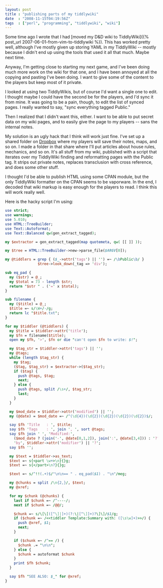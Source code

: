 ```yaml
---
layout: post
title : "publishing parts of my tiddlywiki"
date  : "2008-11-15T04:19:56Z"
tags  : ["perl", "programming", "tiddlywiki", "wiki"]
---
```

Some time ago I wrote that I had [moved my D&D wiki to
TiddlyWiki]({% post_url 2007-06-01-from-vim-to-tiddlywiki %}).  This has worked pretty
well, although I've mostly given up storing YAML in my TiddlyWiki -- mostly
because I didn't end up using the tools that used it all that much.  Maybe next
time.

Anyway, I'm getting close to starting my next game, and I've been doing much
more work on the wiki for that one, and I have been annoyed at all the copying
and pasting I've been doing.  I want to give some of the content to the players
but keep most of it private.

I looked at using two TiddlyWikis, but of course I'd want a single one to edit.
I thought maybe I could have the second be for the players, and I'd sync it
from mine.  It was going to be a pain, though, to edit the list of synced
pages.  I really wanted to say, "sync everything tagged Public."

Then I realized that I didn't want this, either.  I want to be able to put
secret data on my wiki pages, and to easily give the page to my players -- sans
the internal notes.

My solution is an ugly hack that I think will work just fine.  I've set up a
shared folder on [Dropbox](http://getdropbox.com/) where my players will save
their notes, maps, and so on.  I made a folder in that share where I'll put
articles about house rules, mechanics, and so on.  It's all stuff from my wiki,
published with a script that iterates over my TiddlyWiki finding and
reformatting pages with the Public tag.  It strips out private notes, replaces
transclusion with cross reference, and does some other stuff.

I thought I'd be able to publish HTML using some CPAN module, but the only
TiddlyWiki formatter on the CPAN seems to be vaporware.  In the end, I decoded
that wiki markup is easy enough for the players to read.  I think this will
work really well.

Here is the hacky script I'm using:

```perl
use strict;
use warnings;
use 5.010;
use HTML::TreeBuilder;
use Text::Autoformat;
use Text::Balanced qw(gen_extract_tagged);

my $extractor = gen_extract_tagged(map quotemeta, qw( [[ ]] ));

my $tree = HTML::TreeBuilder->new->parse_file($ARGV[0]);

my @tiddlers = grep { ($_->attr('tags') || '') =~ /\bPublic\b/ }
               $tree->look_down(_tag => 'div');

sub eq_pad {
  my ($str) = @_;
  my $total = 73 - length $str;
  return "$str " . ('=' x $total);
}

sub filename {
  my ($title) = @_;
  $title =~ s/\W+/-/g;
  return lc "$title.txt";
}

for my $tiddler (@tiddlers) {
  my $title = $tiddler->attr('title');
  my $fn = filename($title);
  open my $fh, '>', $fn or die "can't open $fn to write: $!";

  my $tag_str = $tiddler->attr('tags') || '';
  my @tags;
  while (length $tag_str) {
    my $tag;
    ($tag, $tag_str) = $extractor->($tag_str);
    if ($tag) {
      push @tags, $tag;
      next;
    } else {
      push @tags, split /\s+/, $tag_str;
      last;
    }
  }

  my $mod_date = $tiddler->attr('modified') || '';
  my (@date) = $mod_date =~ /^(\d{4})(\d{2})(\d{2})(\d{2})(\d{2})$/;

  say $fh 'Title   : ', $title;
  say $fh 'Tags    : ', join ', ', sort @tags;
  say $fh join ' ', 'Modified:',
    ($mod_date ? (join('-', @date[0,1,2]), join(':', @date[3,4])) : '??'),
    'by', $tiddler->attr('modifier') || '?';
  say $fh '';

  my $text = $tiddler->as_text;
  $text =~ s{<part \w+>\n}{}g;
  $text =~ s{</part>\n?}{}g;

  $text =~ s/^!!(.+)$/"\n\n== " . eq_pad($1) . "\n"/meg;

  my @chunks = split /\n{2,}/, $text;
  my @xref;

  for my $chunk (@chunks) {
    last if $chunk =~ /^----/;
    next if $chunk =~ /@@/;

    $chunk =~ s/\[\[([^\]|]+)(?:\|[^\]]+)?\]\]/$1/g;
    if ($chunk =~ /<<tiddler Template:Summary with: ([\s\w]+)>>/) {
      push @xref, $1;
      next;
    }

    if ($chunk =~ /^== /) {
      $chunk .= "\n\n";
    } else {
      $chunk = autoformat $chunk
    }
    print $fh $chunk;
  }

  say $fh "SEE ALSO: $_" for @xref;
}
```

